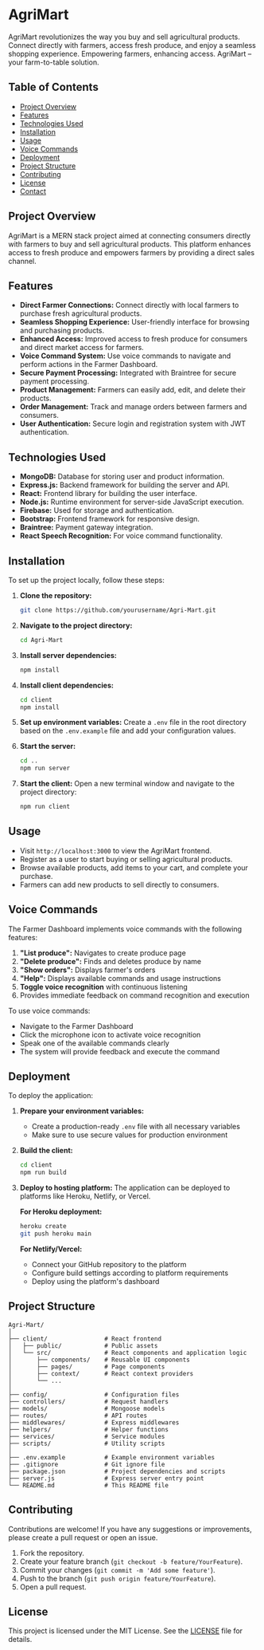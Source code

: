 # AgriMart

AgriMart revolutionizes the way you buy and sell agricultural products. Connect directly with farmers, access fresh produce, and enjoy a seamless shopping experience. Empowering farmers, enhancing access. AgriMart – your farm-to-table solution.

## Table of Contents

- [Project Overview](#project-overview)
- [Features](#features)
- [Technologies Used](#technologies-used)
- [Installation](#installation)
- [Usage](#usage)
- [Voice Commands](#voice-commands)
- [Deployment](#deployment)
- [Project Structure](#project-structure)
- [Contributing](#contributing)
- [License](#license)
- [Contact](#contact)

## Project Overview

AgriMart is a MERN stack project aimed at connecting consumers directly with farmers to buy and sell agricultural products. This platform enhances access to fresh produce and empowers farmers by providing a direct sales channel.

## Features

- **Direct Farmer Connections:** Connect directly with local farmers to purchase fresh agricultural products.
- **Seamless Shopping Experience:** User-friendly interface for browsing and purchasing products.
- **Enhanced Access:** Improved access to fresh produce for consumers and direct market access for farmers.
- **Voice Command System:** Use voice commands to navigate and perform actions in the Farmer Dashboard.
- **Secure Payment Processing:** Integrated with Braintree for secure payment processing.
- **Product Management:** Farmers can easily add, edit, and delete their products.
- **Order Management:** Track and manage orders between farmers and consumers.
- **User Authentication:** Secure login and registration system with JWT authentication.

## Technologies Used

- **MongoDB:** Database for storing user and product information.
- **Express.js:** Backend framework for building the server and API.
- **React:** Frontend library for building the user interface.
- **Node.js:** Runtime environment for server-side JavaScript execution.
- **Firebase:** Used for storage and authentication.
- **Bootstrap:** Frontend framework for responsive design.
- **Braintree:** Payment gateway integration.
- **React Speech Recognition:** For voice command functionality.

## Installation

To set up the project locally, follow these steps:

1. **Clone the repository:**
   ```sh
   git clone https://github.com/yourusername/Agri-Mart.git
   ```

2. **Navigate to the project directory:**
   ```sh
   cd Agri-Mart
   ```

3. **Install server dependencies:**
   ```sh
   npm install
   ```

4. **Install client dependencies:**
   ```sh
   cd client
   npm install
   ```

5. **Set up environment variables:**
   Create a `.env` file in the root directory based on the `.env.example` file and add your configuration values.

6. **Start the server:**
   ```sh
   cd ..
   npm run server
   ```

7. **Start the client:**
   Open a new terminal window and navigate to the project directory:
   ```sh
   npm run client
   ```

## Usage

- Visit `http://localhost:3000` to view the AgriMart frontend.
- Register as a user to start buying or selling agricultural products.
- Browse available products, add items to your cart, and complete your purchase.
- Farmers can add new products to sell directly to consumers.

## Voice Commands

The Farmer Dashboard implements voice commands with the following features:

1. **"List produce":** Navigates to create produce page
2. **"Delete produce":** Finds and deletes produce by name
3. **"Show orders":** Displays farmer's orders
4. **"Help":** Displays available commands and usage instructions
5. **Toggle voice recognition** with continuous listening
6. Provides immediate feedback on command recognition and execution

To use voice commands:
- Navigate to the Farmer Dashboard
- Click the microphone icon to activate voice recognition
- Speak one of the available commands clearly
- The system will provide feedback and execute the command

## Deployment

To deploy the application:

1. **Prepare your environment variables:**
   - Create a production-ready `.env` file with all necessary variables
   - Make sure to use secure values for production environment

2. **Build the client:**
   ```sh
   cd client
   npm run build
   ```

3. **Deploy to hosting platform:**
   The application can be deployed to platforms like Heroku, Netlify, or Vercel.

   **For Heroku deployment:**
   ```sh
   heroku create
   git push heroku main
   ```

   **For Netlify/Vercel:**
   - Connect your GitHub repository to the platform
   - Configure build settings according to platform requirements
   - Deploy using the platform's dashboard

## Project Structure

```
Agri-Mart/
│
├── client/                # React frontend
│   ├── public/            # Public assets
│   └── src/               # React components and application logic
│       ├── components/    # Reusable UI components
│       ├── pages/         # Page components
│       ├── context/       # React context providers
│       └── ...
│
├── config/                # Configuration files
├── controllers/           # Request handlers
├── models/                # Mongoose models
├── routes/                # API routes
├── middlewares/           # Express middlewares
├── helpers/               # Helper functions
├── services/              # Service modules
├── scripts/               # Utility scripts
│
├── .env.example           # Example environment variables
├── .gitignore             # Git ignore file
├── package.json           # Project dependencies and scripts
├── server.js              # Express server entry point
└── README.md              # This README file
```

## Contributing

Contributions are welcome! If you have any suggestions or improvements, please create a pull request or open an issue.

1. Fork the repository.
2. Create your feature branch (`git checkout -b feature/YourFeature`).
3. Commit your changes (`git commit -m 'Add some feature'`).
4. Push to the branch (`git push origin feature/YourFeature`).
5. Open a pull request.

## License

This project is licensed under the MIT License. See the [LICENSE](LICENSE) file for details.


